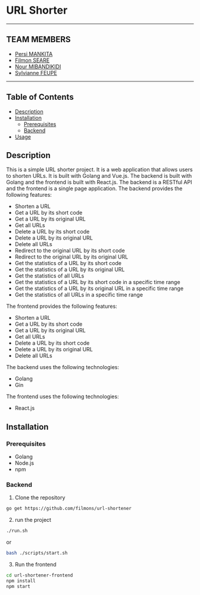 # URL Shorter
***
## TEAM MEMBERS

- [Persi MANKITA](https://github.com/persi-man)
- [Filmon SEARE](https://github.com/filmons)
- [Nour MIBANDIKIDI](https://github.com/Nour-Mibandikidi)
- [Sylvianne FEUPE](https://github.com/riade2014)
***
## Table of Contents
- [Description](#description)
- [Installation](#installation)
  - [Prerequisites](#prerequisites)
  - [Backend](#backend)
- [Usage](#usage)

## Description
This is a simple URL shorter project. It is a web application that allows users to shorten URLs. It is built with Golang and Vue.js. The backend is built with Golang and the frontend is built with React.js. The backend is a RESTful API and the frontend is a single page application. The backend provides the following features:
- Shorten a URL
- Get a URL by its short code
- Get a URL by its original URL
- Get all URLs
- Delete a URL by its short code
- Delete a URL by its original URL
- Delete all URLs
- Redirect to the original URL by its short code
- Redirect to the original URL by its original URL
- Get the statistics of a URL by its short code
- Get the statistics of a URL by its original URL
- Get the statistics of all URLs
- Get the statistics of a URL by its short code in a specific time range
- Get the statistics of a URL by its original URL in a specific time range
- Get the statistics of all URLs in a specific time range

The frontend provides the following features:
- Shorten a URL
- Get a URL by its short code
- Get a URL by its original URL
- Get all URLs
- Delete a URL by its short code
- Delete a URL by its original URL
- Delete all URLs

The backend uses the following technologies:
- Golang
- Gin

The frontend uses the following technologies:
- React.js


## Installation
### Prerequisites
- Golang
- Node.js
- npm

### Backend
1. Clone the repository
```bash
go get https://github.com/filmons/url-shortener
```

2. run the project
```bash
./run.sh
```
or 
```bash
bash ./scripts/start.sh
```

3. Run the frontend
```bash
cd url-shortener-frontend
npm install
npm start
```
